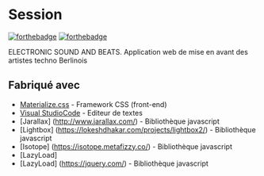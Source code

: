 # Session
[![forthebadge](http://forthebadge.com/images/badges/built-with-love.svg)](http://forthebadge.com)  [![forthebadge](https://forthebadge.com/images/badges/made-with-crayons.svg)](http://forthebadge.com)

ELECTRONIC SOUND AND BEATS.
Application web de mise en avant des artistes techno Berlinois

## Fabriqué avec

* [Materialize.css](http://materializecss.com) - Framework CSS (front-end)
* [Visual StudioCode](https://code.visualstudio.com/) - Editeur de textes
* [Jarallax] (http://www.jarallax.com/) - Bibliothèque javascript
* [Lightbox] (https://lokeshdhakar.com/projects/lightbox2/) - Bibliothèque javascript
* [Isotope] (https://isotope.metafizzy.co/) - Bibliothèque javascript
* [LazyLoad]
* [LazyLoad] (https://jquery.com/) - Bibliothèque javascript